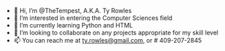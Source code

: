 - 👋 Hi, I’m @TheTempest, A.K.A. Ty Rowles
- 👀 I’m interested in entering the Computer Sciences field
- 🌱 I’m currently learning Python and HTML
- 💞️ I’m looking to collaborate on any projects appropriate for my skill level
- 📫 You can reach me at ty.rowles@gmail.com, or # 409-207-2845
<!---
TheTempest/TheTempest is a ✨ special ✨ repository because its `README.md` (this file) appears on your GitHub profile.
You can click the Preview link to take a look at your changes.
--->
